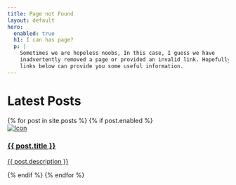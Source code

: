 ```yaml
---
title: Page not Found
layout: default
hero:
  enabled: true
  h1: I can has page?
  p: |
    Sometimes we are hopeless noobs, In this case, I guess we have
    inadvertently removed a page or provided an invalid link. Hopefully the
    links below can provide you some useful information.
---
```

<div id="about" class="features">
  <div class="container">
    <div class="row text-center">
      <div class="col-sm-12">
        <h1>Latest Posts</h1>
      </div>
    </div>
    <div class="row text-center">
      {% for post in site.posts %}
        {% if post.enabled %}
        <a class="col-sm-4" href="{{ post.url }}">
          <div class="f-box-single wow fadeInUp" data-wow-delay="0.6s">
            <div class="f-box-image">
              <img  src="{{post.banner}}" alt="Icon" />
            </div>
            <div class="f-box-content">
              <h3>{{ post.title }}</h3>
              <p>{{ post.description }}</p>
            </div>
          </div>
        </a>
        {% endif %}
      {% endfor %}
    </div>
  </div>
</div>
